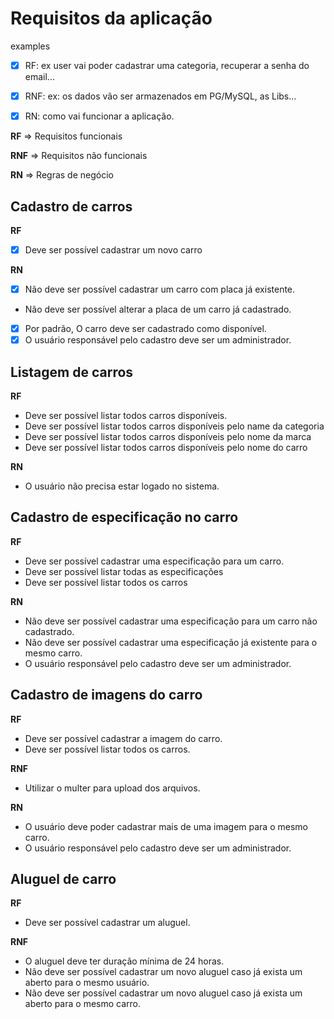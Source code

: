# Requisitos da aplicação

examples

- [x] RF: ex user vai poder cadastrar uma categoria, recuperar a senha do email...

- [x] RNF: ex: os dados vão ser armazenados em PG/MySQL, as Libs...

- [x] RN: como vai funcionar a aplicação.

**RF** => Requisitos funcionais

**RNF** => Requisitos não funcionais

**RN** => Regras de negócio

## Cadastro de carros

**RF**

- [x] Deve ser possível cadastrar um novo carro

**RN**

- [x] Não deve ser possível cadastrar um carro com placa já existente.
- Não deve ser possível alterar a placa de um carro já cadastrado.
- [x] Por padrão, O carro deve ser cadastrado como disponível.
- [x] O usuário responsável pelo cadastro deve ser um administrador.

## Listagem de carros

**RF**

- Deve ser possível listar todos carros disponíveis.
- Deve ser possível listar todos carros disponíveis pelo name da categoria
- Deve ser possível listar todos carros disponíveis pelo nome da marca
- Deve ser possível listar todos carros disponíveis pelo nome do carro

**RN**

- O usuário não precisa estar logado no sistema.

## Cadastro de especificação no carro

**RF**

- Deve ser possível cadastrar uma especificação para um carro.
- Deve ser possível listar todas as especificações
- Deve ser possível listar todos os carros

**RN**

- Não deve ser possível cadastrar uma especificação para um carro não cadastrado.
- Não deve ser possível cadastrar uma especificação já existente para o mesmo carro.
- O usuário responsável pelo cadastro deve ser um administrador.

## Cadastro de imagens do carro

**RF**

- Deve ser possível cadastrar a imagem do carro.
- Deve ser possível listar todos os carros.

**RNF**

- Utilizar o multer para upload dos arquivos.

**RN**

- O usuário deve poder cadastrar mais de uma imagem para o mesmo carro.
- O usuário responsável pelo cadastro deve ser um administrador.

## Aluguel de carro

**RF**

- Deve ser possível cadastrar um aluguel.

**RNF**

- O aluguel deve ter duração mínima de 24 horas.
- Não deve ser possível cadastrar um novo aluguel caso já exista um aberto para o mesmo usuário.
- Não deve ser possível cadastrar um novo aluguel caso já exista um aberto para o mesmo carro.
